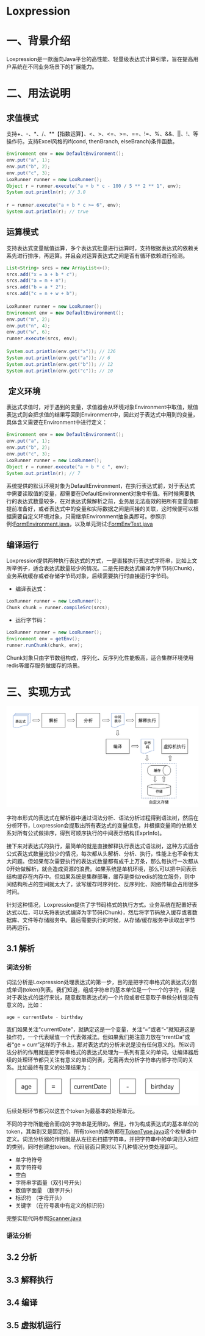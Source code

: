 # Loxpression
# 一、背景介绍
Loxpression是一款面向Java平台的高性能、轻量级表达式计算引擎，旨在提高用户系统在不同业务场景下的扩展能力。
# 二、用法说明
## 求值模式
支持+、-、*、/、**【指数运算】、<、>、<=、>=、==、!=、%、&&、||、!、等操作符。支持Excel风格的if(cond, thenBranch, elseBranch)条件函数。
```java
Environment env = new DefaultEnvironment();  
env.put("a", 1);
env.put("b", 2);
env.put("c", 3);
LoxRunner runner = new LoxRunner();
Object r = runner.execute("a + b * c - 100 / 5 ** 2 ** 1", env);
System.out.println(r); // 3.0
		
r = runner.execute("a + b * c >= 6", env);
System.out.println(r); // true
```
## 运算模式
支持表达式变量赋值运算，多个表达式批量进行运算时，支持根据表达式的依赖关系先进行排序，再运算。并且会对运算表达式之间是否有循环依赖进行检测。
```java
List<String> srcs = new ArrayList<>();
srcs.add("x = a + b * c");
srcs.add("a = m + n");
srcs.add("b = a * 2");
srcs.add("c = n + w + b");

LoxRunner runner = new LoxRunner();
Environment env = new DefaultEnvironment();
env.put("m", 2);
env.put("n", 4);
env.put("w", 6);
runner.execute(srcs, env);

System.out.println(env.get("x")); // 126
System.out.println(env.get("a")); // 6
System.out.println(env.get("b")); // 12
System.out.println(env.get("c")); // 10
```
##  定义环境
表达式求值时，对于遇到的变量，求值器会从环境对象Environment中取值，赋值表达式则会把求值的结果写回到Environment中，因此对于表达式中用到的变量，具体含义需要在Environment中进行定义：
```java
Environment env = new DefaultEnvironment();  
env.put("a", 1);
env.put("b", 2);
env.put("c", 3);
LoxRunner runner = new LoxRunner();
Object r = runner.execute("a + b * c ", env);
System.out.println(r); // 7
```
系统提供的默认环境对象为DefaultEnvironment，在执行表达式前，对于表达式中需要读取值的变量，都需要在DefaultEnvironment对象中有值。有时候需要执行的表达式数量较多，在对表达式做解析之前，业务层无法高效的把所有变量值都提前准备好，或者表达式中的变量和实际数据之间是间接的关联，这时候便可以根据需要自定义环境对象，只需继承Environment抽象类即可。参照示例:[FormEnvironment.java](src/test/java/com/loxpression/env/form/FormEnvironment.java)，以及单元测试:[FormEnvTest.java](src/test/java/com/loxpression/env/form/FormEnvTest.java)
## 编译运行
Loxpression提供两种执行表达式的方式，一是直接执行表达式字符串，比如上文所举例子，适合表达式数量较少的情况。二是先把表达式编译为字节码(Chunk)，业务系统缓存或者存储字节码对象，后续需要执行时直接运行字节码。
- 编译表达式：
```java
LoxRunner runner = new LoxRunner();
Chunk chunk = runner.compileSrc(srcs);
```
- 运行字节码：
```java
LoxRunner runner = new LoxRunner();
Environment env = getEnv();
runner.runChunk(chunk, env);
```
Chunk对象只由字节数组构成，序列化、反序列化性能极高，适合集群环境使用redis等缓存服务做缓存的场景。

# 三、实现方式
![整体流程](docs/images/all-steps.png)

字符串形式的表达式在解析器中通过词法分析、语法分析过程得到语法树，然后在分析环节，Loxpression会提取出所有表达式的变量信息，并根据变量间的依赖关系对所有公式做排序，得到可顺序执行的中间表示结构(ExprInfo)。

接下来对表达式的执行，最简单的就是直接解释执行表达式语法树，这种方式适合公式表达式数量比较少的情况，每次都从头解析、分析、执行，性能上也不会有太大问题。但如果每次需要执行的表达式数量都有成千上万条，那么每执行一次都从0开始做解析，就会造成资源的浪费。如果系统是单机环境，那么可以把中间表示结构缓存在内存中。但如果系统是集群部署，缓存是类似redis的独立服务，则中间结构所占的空间就太大了，读写缓存时序列化、反序列化、网络传输会占用很多时间。

针对这种情况，Loxpression提供了字节码格式的执行方式。业务系统在配置好表达式以后，可以先将表达式编译为字节码(Chunk)，然后将字节码放入缓存或者数据库、文件等存储服务中。最后需要执行的时候，从存储/缓存服务中读取出字节码再运行。
## 3.1 解析
### 词法分析
词法分析是Loxpression处理表达式的第一步，目的是把字符串格式的表达式分割成单词(token)列表。我们知道，组成字符串的基本单位是一个一个的字符，但是对于表达式的运行来说，随意截取表达式的一个片段或者任意取子串做分析是没有意义的，比如：
```java
age = currentDate - birthday
```
我们如果关注“currentDate”，就确定这是一个变量，关注“=”或者“-”就知道这是操作符，一个代表赋值一个代表做减法。但如果我们把注意力放在“rrentDa”或者“ge = curr”这样的子串上，那对表达式的分析来说是没有任何意义的。所以词法分析的作用就是把字符串格式的表达式处理为一系列有意义的单词，让编译器后续的处理环节都只关注有意义的单词列表，无需再去分析字符串内部字符间的关系。比如最终有意义的处理结果为：
![词法分析结果](docs/images/tokens.png)
后续处理环节都只以这五个token为最基本的处理单元。

不同的字符所能组合而成的字符串是无限的。但是，作为构成表达式的基本单位的token，其类别又是固定的，所有token的类别都在[TokenType.java](src/main/java/com/loxpression/parser/TokenType.java)这个枚举类中定义。词法分析器的作用就是从左往右扫描字符串，并把字符串中的单词归入对应的类别，同时创建出token。代码层面只需对以下几种情况分类处理即可。
- 单字符符号
- 双字符符号
- 空白
- 字符串字面量（双引号开头）
- 数值字面量 （数字开头）
- 标识符 （字母开头）
- 关键字 （在符号表中有定义的标识符）
  
完整实现代码参照[Scanner.java](rc/main/java/com/loxpression/parser/Scanner.java)

### 语法分析

## 3.2 分析

## 3.3 解释执行

## 3.4 编译

## 3.5 虚拟机运行

